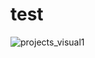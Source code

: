 # test

![projects_visual1](https://user-images.githubusercontent.com/97795925/227820630-7be7ea91-fb5e-464c-8cc7-71db376beb3e.png)
